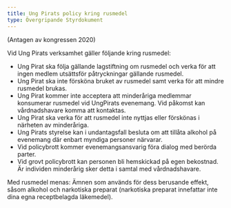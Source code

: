```yaml
---
title: Ung Pirats policy kring rusmedel
type: Övergripande Styrdokument
---
```

(Antagen av kongressen 2020)

Vid Ung Pirats verksamhet gäller följande kring rusmedel:

* Ung Pirat ska följa gällande lagstiftning om rusmedel och verka för att ingen medlem utsättsför påtryckningar gällande rusmedel.
* Ung Pirat ska inte försköna bruket av rusmedel samt verka för att mindre rusmedel brukas.
* Ung Pirat kommer inte acceptera att minderåriga medlemmar konsumerar rusmedel vid UngPirats evenemang. Vid påkomst kan vårdnadshavare komma att kontaktas.
* Ung Pirat ska verka för att rusmedel inte nyttjas eller förskönas i närheten av minderåriga.
* Ung Pirats styrelse kan i undantagsfall besluta om att tillåta alkohol på evenemang där enbart myndiga personer närvarar.
* Vid policybrott kommer evenemangsansvarig föra dialog med berörda parter.
* Vid grovt policybrott kan personen bli hemskickad på egen bekostnad. Är individen minderårig sker detta i samtal med vårdnadshavare.

Med rusmedel menas: Ämnen som används för dess berusande effekt, såsom alkohol och narkotiska preparat (narkotiska preparat innefattar inte dina egna receptbelagda läkemedel).
